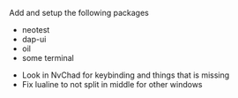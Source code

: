Add and setup the following packages
* neotest
* dap-ui
* oil
* some terminal

- Look in NvChad for keybinding and things that is missing
- Fix lualine to not split in middle for other windows

